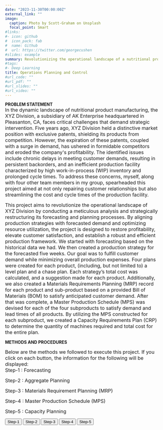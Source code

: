 ```yaml
---
date: "2023-11-30T00:00:00Z"
external_link: ""
image:
  caption: Photo by Scott-Graham on Unsplash
  focal_point: Smart
#links:
#- icon: github
#  icon_pack: fab
#  name: Github
#  url: https://twitter.com/georgecushen
#slides: example
summary: Revolutionizing the operational landscape of a nutritional product manufacturing organization 
#tags:
#- Deep Learning
title: Operations Planning and Control
#url_code: ""
#url_pdf: ""
#url_slides: ""
#url_video: ""
---
```


**PROBLEM STATEMENT**  
<span style="font-size: medium;">In the dynamic landscape of nutritional product manufacturing, the XYZ Division, a subsidiary of AK Enterprise headquartered in Pleasanton, CA, faces critical challenges that demand strategic intervention. Five years ago, XYZ Division held a distinctive market position with exclusive patents, shielding its products from competition. However, the expiration of these patents, coupled with a surge in demand, has ushered in formidable competitors and eroded the company's profitability. The identified issues include chronic delays in meeting customer demands, resulting in persistent backorders, and an inefficient production facility characterized by high work-in-process (WIP) inventory and prolonged cycle times. To address these concerns, myself, along with four other team members in my group, spearheaded this project aimed at not only repairing customer relationships but also streamlining the cost and cycle times of the production facility.</span>  
  
<span style="font-size: medium;">This project aims to revolutionize the operational landscape of XYZ Division by conducting a meticulous analysis and strategically restructuring its forecasting and planning processes. By aligning production strategies with forecasted demand and optimizing resource utilization, the project is designed to restore profitability, elevate customer satisfaction, and establish a robust and efficient production framework. We started with forecasting based on the historical data we had. We then created a production strategy for the forecasted five weeks. Our goal was to fulfill customer demand while minimizing overall production expenses. Four plans were created for each product, (including, but not limited to) a level plan and a chase plan. Each strategy’s total cost was calculated, and a suggestion made for each product. Additionally, we also created a Materials Requirements Planning (MRP) record for each product and sub-product based on a provided Bill of Materials (BOM) to satisfy anticipated customer demand. After that was complete, a Master Production Schedule (MPS) was devised for each of the four subproducts to satisfy demand and lead times of all products. By utilizing the MPS constructed for each subproduct, we created a Capacity Requirements Plan (CRP) to determine the quantity of machines required and total cost for the entire plan.</span>  
  
**METHODS AND PROCEDURES** 

<span style="font-size: medium;">Below are the methods we followed to execute this project. If you click on each button, the information for the following will be displayed:</span>  
<span style="font-size: medium;">Step-1 : Forecasting</span>  

<span style="font-size: medium;">Step-2 : Aggregate Planning</span>  

<span style="font-size: medium;">Step-3 : Materials Requirement Planning (MRP) </span>  

<span style="font-size: medium;">Step-4 : Master Production Schedule (MPS) </span>  

<span style="font-size: medium;">Step-5 : Capacity Planning</span>  

<html lang="en">
<head>
<meta charset="UTF-8">
<meta name="viewport" content="width=device-width, initial-scale=1.0">
<title>Hidden Content Demo</title>
<style>
  .hidden {
    display: none;
  }
</style>
</head>
<body>

<script>
let currentContent = null;

  function toggleContent(id) {
    if (currentContent !== null) {
      currentContent.classList.add('hidden');
    }
    var content = document.getElementById(id);
    content.classList.remove('hidden');
    currentContent = content;
  }
</script>

<button onclick="toggleContent('Step-1')">Step-1</button>
<button onclick="toggleContent('Step-2')">Step-2</button>
<button onclick="toggleContent('Step-3')">Step-3</button> 
<button onclick="toggleContent('Step-4')">Step-4</button>
<button onclick="toggleContent('Step-5')">Step-5</button>

<div id="Step-1" class="hidden">
<span style="font-size: medium;">FORECASTING</span>  

<span style="font-size: medium;">The initial objective of the team was to define a plan for forecasting the demand of each product. Each member took on a product and produced a forecast for the following five weeks. To verify the effectiveness of the forecast methodology, our team was required to have a Mean Absolute Deviation (MAD) value of less than ten for each product when applied to the ten most recent weeks. Essentially, the first ten weeks are used to forecast, and the final ten are used to authenticate said forecast. Our team was also asked to research and recommend four new methodologies that could be considered when forecasting for each product.</span>  

<span style="font-size: medium;">FORECASTING USING STANDARD METHODS</span>  

<span style="font-size: medium;">The 20-week historical data of the five products were first analyzed visually using line charts to understand their sales pattern. Products 1, 4 and 5 did not have any seasonality in the data. However, product 1 had a flat trend line, product 4 had an increasing trend line and product 5 had a decreasing trend line. For product 2, we detected a seasonal pattern. Product 3 data also showed clear signs of seasonality with trend. Based on our analysis, we used the appropriate forecasting methods along with smoothing constants to handle the trend and seasonality for each of the products. We used the method of Exponential Smoothing with Trend Adjustment for Products 1, 4 and 5; Exponential Smoothing with Seasonality for Product 2 and Exponential Smoothing with Seasonality and Trend for Product 3. For product 3, it was not possible to forecast for week 25. As the seasonal pattern repeated every 4 weeks, the team assumed that the forecast for week 25 would have similar demand value as week 21.</span>  

<span style="font-size: medium;">ADDITIONAL FORECASTING METHODS</span>  

<span style="font-size: medium;">Apart from the forecasting methods used above to predict future demand, we can also use methods like Facebook’s Prophet model, neural networking models like Long Short-Term Memory Networks (LSTMs), TBATS model or the Fourier Series Expansion. The Prophet model has low error, better prediction, and better fitting (Jha, B. K., & Pande, S.,2021). It can be used to identify and fine-tune the parameters of seasonality or trend to fit the characteristics of our historical sales datasets and provide accurate forecasts for the future periods. TBATS (Trigonometric seasonality, Box-Cox transformation, ARMA errors, Trend and Seasonal components) is designed to handle complex time-series data with multiple seasonality and trend patterns (De Livera, A. M., Hyndman, R. J., & Snyder, R. D.,2011). This model considers different alternative models while working on the given dataset - non seasonal models, with and without Box-Cox transformation, with and without considering Trend, with and without Trend Damping, with ARIMA and without ARMA(p,q) process used to model residuals and also various amount of harmonics used to model seasonal effects. Finally, the official forecasting values are computed using the Akaike Information Criterion (AIC). Thus, TBATS can be considered appropriate for the accurate forecasting of our demand data.</span>  
  
<span style="font-size: medium;">RESULTS</span>  
<span style="font-size: medium;">We conducted individual forecasts for each of the five products spanning weeks 20 to 25, employing standard methods. The Mean Absolute Deviation (MAD) for weeks 11-20 was consistently below 6, aligning with Mr. Smith's expectations, which mandated that the forecast, when applied to the last ten weeks, should yield a MAD not exceeding 10. A comprehensive breakdown of the forecast computations is available in the below figures. (Figure A.1 to Figure A.5). To address the limitation of not being able to forecast for week 25 for product 3, we explored the application of the TBATS model, an additional forecasting method, within the R environment. The R code, along with the forecasted values for weeks 21-25 for product 3 using TBATS, is detailed in Figure A.6. This supplementary approach allowed us to enhance the accuracy and completeness of our forecasting process.</span>  
  
<span style="font-size: small;">Figure A.1:Forecasting for Product 1</span>
![](/Code1_140.jpg)
<span style="font-size: small;">Figure A.2:Forecasting for Product 2</span>
![](/Code2_140.jpg)
<span style="font-size: small;">Figure A.3:Forecasting for Product 3</span>
![](/Code3_140.jpg)
<span style="font-size: small;">Figure A.4:Forecasting for Product 4</span>
![](/Code4_140.jpg)
<span style="font-size: small;">Figure A.5:Forecasting for Product 5</span>
![](/Code5_140.jpg)
<span style="font-size: small;">Figure A.6:Additional method of forecasting using TBATS model in R</span>
![](/Code6_140.jpg)
![](/Code7_140.jpg)

</div>

<div id="Step-2" class="hidden">
<span style="font-size: medium;">AGGREGATE PLANNING</span>  

<span style="font-size: medium;">Based on the information provided, the team initially created two different aggregate plans: level plan and chase plan. For the level plan, the team fired unnecessary workers in the first week to create a constant workforce and a constant level production for each week. This meant that the plan might not meet a week’s given demand or it might overproduce. Any overproduction or underproduction was carried over into the next period as inventory or backlog. For the chase plan, the team fired and hired throughout the planning to keep a bare minimum necessary workforce for the week. This meant the workers only produced as much as they needed to meet demand, so there was no overproduction or underproduction. The third plan acted as a mixture of the level and chase plans. It contains a constant workforce by using the maximum number of workers needed for production within week 21 to week 25, thus reducing the cost of firing and hiring. In addition, the workers only produced what the demand called for. This reduced any carrying cost of inventory or backlog. After comparing the three plans, the team decided to add one more, where there was no firing or hiring at all, and the workers only produced the demand per product. The team made the following assumptions while crafting the plans. Such as rounding the forecasted values of demand to whole numbers. In addition, any partial workers were rounded to the next whole number and then overtime/undertime was considered in each plan.</span>  
  
<span style="font-size: medium;">RESULTS</span>  
<span style="font-size: medium;">The below figures display the four plans discussed above, for product 1. In a similar way, these four plans were also applied for products 2,3,4 and 5.</span>  
<span style="font-size: small;">Plan 1: Level plan</span>
![](/Code8_140.jpg)
<span style="font-size: small;">Plan 2: Chase plan</span>
![](/Code9_140.jpg)
<span style="font-size: small;">Plan 3: Mix plan</span>
![](/Code10_140.jpg)
<span style="font-size: small;">Plan 4: Comparison plan</span>
![](/Code11_140.jpg)

<span style="font-size: medium;">Thus, we reached the following cost conclusions:</span>
![](/Code12_140.jpg)

<span style="font-size: medium;">Based on the above table, the chase plan is the most expensive, primarily due to the additional cost of hiring and firing workers. Although this plan reduced the cost of undertime, inventory, and backlog, however, the cost of hiring and firing outweighed the savings. In addition, this plan creates an unstable production and work environment that will not be appropriate for XYZ Division. On the other hand, the level plan costs marginally more than the mix and comparison plans. Due to each period having equal production, the workforce stays the same throughout the periods considered. To create that stability, the unnecessary workers are fired at the beginning of week 21, thus reducing any extra costs of hiring and undertime. With a constant level of production, the product can be overproduced or underproduced, which adds to carrying inventory and backlog costs. The mix plan has the beauty of both level and chase plan. The comparison plan costs the least, has a constant workforce, and meets the demand. However, the available workforce is more than it needs. The mix plan might be a good choice of planning for its minimum workforce, great utilization of undertime and meets the production demand. However, it still costs more than the comparison plan.</span>  
  
<span style="font-size: medium;">Thus, in terms of cost, the comparison plan is the most suitable among all the four plans. However, over large periods of time, this plan may cost more than the mix plan. It depends on the, and whether it is required to keep the unnecessary workforce. In other words, based on the current planning cost, the team recommends the comparison plan. In the future, as new forecasting and demand occurs, the plan may be reworked to stay optimal.</span>

</div>

<div id="Step-3" class="hidden">
<span style="font-size: medium;">MATERIALS REQUIREMENT PLANNING</span>  

<span style="font-size: medium;">For the Materials Requirement Planning (MRP), a detailed analysis of the required dependent items for the manufacturing of the five main products was conducted for weeks 21-25. Using the given Bill of Materials (BOM), on-hand inventory prior to week 21, considering the lead times, lot sizes, safety stock, and previously forecasted values as gross requirements, we were able to come up with the timeline for subproduct orders. According to the BOM, the five products required similar subproducts for their manufacture. For example, Products 1, 2 and 4 (Level 0) required subproduct 4. Also, some of the subproducts required another layer of subproducts. For example, subproducts 2 and 3 (Level 1) required subproducts 1 and 4 (Level 2). Thus, for the gross requirements of the sub-products, we considered their total requirements respectively at the lowest level possible, i.e., at Level 2.</span>  
  
<span style="font-size: medium;">RESULTS</span>
As none of the five products had scheduled receipts or on-hand inventory, the planned order releases for each week were determined based on their gross requirements. These planned order releases, devoid of any lead times, were evenly distributed from week 21 to 25. Notably, a detailed analysis revealed that for subproducts 1, 4, and 3, whose lead times were one week in advance, the initiation of planned order releases for their orders was required by week 20. For a thorough breakdown of the calculations, please refer to the following figures.</span>  


</div>
  
<div id="Step-4" class="hidden">
<span style="font-size: medium;">MASTER PRODUCTION SCHEDULE (MPS)</span>  
  
<span style="font-size: medium;">Following the MRP, the focus shifted to Master Production Scheduling (MPS). We used the planned order releases of each week for the subproducts 1, 2, 3 and 4, obtained from the MRP computations, and integrated it into MPS. The resulting MPS records formed a basis for the subsequent capacity planning phase.</span>
  
<span style="font-size: medium;">RESULTS</span>  
According to the Master Production Schedule (MPS) calculations outlined in figure above, the commencement of production for sub-products 1, 3, and 4 is deemed necessary starting from week 20. In the case of sub-product 2, production is slated to begin from week 22. While there exists flexibility to shift the production schedules of subproducts 1, 3, and 4 from week 20 to any week within the range of 21 to 25, such adjustments must be approached cautiously. This is due to potential adverse effects on XYZ Division, which is currently facing a loss of profit. Shifting production schedules might impact customer satisfaction, strain production capacity, and result in excess inventory, unless other aspects of the production plan are correspondingly adjusted.</span>  

</div>

<div id="Step-5" class="hidden">
<span style="font-size: medium;">CAPACITY REQUIREMENTS PLANNING (CRP)</span>  
  
<span style="font-size: medium;">The objective of this phase was to determine the exact number of machines needed to execute the production plan and come up with a total cost of said plan. The Capacity Bills method was employed, both with and without considering the downtime. The team considered MPS, routings, setup, and run time for each workstation.  When downtime was considered, the team computed the overall capacity required at every workstation by adding an adjustment to the baseline capacity. This adjustment considered the potential downtime and reduced capacity during the repair periods. For example, for every 240 mins of actual production capacity, the workstation 1 must run 265 (= 240+25) minutes. Thus, if 20200 minutes is the required capacity for sub-product 1 in week 20, the workstation 1 must run for 20200 * (265/240) minutes.</span>  
  
<span style="font-size: medium;">For the cost computations, we applied the chase policy. The team utilized the previous computations of required capacity considering downtime to further determine machines necessary. In addition, we were able to find the total capacity for each week and any undertime/excess capacity. By combining the cost computations with the regular cost of each subproduct, the team was able to construct the total cost of their suggested production plan.</span>   
  
<span style="font-size: medium;">RESULTS</span>
<span style="font-size: medium;">Based on the computations carried out for capacity requirements (above figure) and corresponding cost analysis (above figure), even with considering the downtime, it is evident that meeting the production needs for each sub-product weekly with existing machines at each workstation poses a risk of overloading. Hence to make sure the workstations are not overloaded, a necessary number of machines are bought or sold off every week. This allows for a degree of profitability while ensuring capacity is maintained and sub-products produced on time. Nevertheless, there is a trade-off, as this approach incurs penalties for underutilized machine time. </span>  

</div>

</body>
</html>
